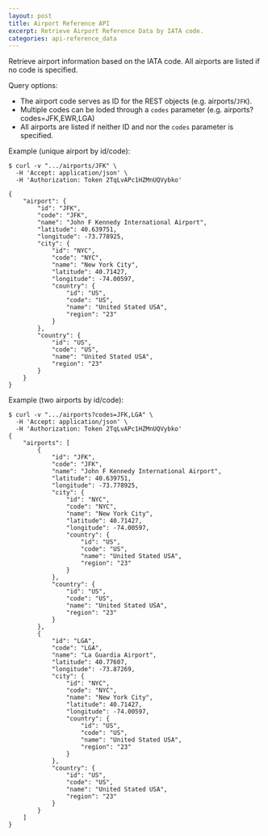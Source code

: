 ```yaml
---
layout: post
title: Airport Reference API
excerpt: Retrieve Airport Reference Data by IATA code.
categories: api-reference_data
---
```

Retrieve airport information based on the IATA code. All airports are listed if no code is specified. 

Query options:
* The airport code serves as ID for the REST objects (e.g. airports/`JFK`). 
* Multiple codes can be loded through a `codes` parameter (e.g. airports?codes=JFK,EWR,LGA)
* All airports are listed if neither ID and nor the `codes` parameter is specified.


Example (unique airport by id/code):

    $ curl -v ".../airports/JFK" \
      -H 'Accept: application/json' \
      -H 'Authorization: Token 2TqLvAPc1HZMnUQVybko'

    {
        "airport": {
            "id": "JFK",
            "code": "JFK",
            "name": "John F Kennedy International Airport",
            "latitude": 40.639751,
            "longitude": -73.778925,
            "city": {
                "id": "NYC",
                "code": "NYC",
                "name": "New York City",
                "latitude": 40.71427,
                "longitude": -74.00597,
                "country": {
                    "id": "US",
                    "code": "US",
                    "name": "United Stated USA",
                    "region": "23"
                }
            },
            "country": {
                "id": "US",
                "code": "US",
                "name": "United Stated USA",
                "region": "23"
            }
        }
    }

Example (two airports by id/code):

    $ curl -v ".../airports?codes=JFK,LGA" \
      -H 'Accept: application/json' \
      -H 'Authorization: Token 2TqLvAPc1HZMnUQVybko'
    {
        "airports": [
            {
                "id": "JFK",
                "code": "JFK",
                "name": "John F Kennedy International Airport",
                "latitude": 40.639751,
                "longitude": -73.778925,
                "city": {
                    "id": "NYC",
                    "code": "NYC",
                    "name": "New York City",
                    "latitude": 40.71427,
                    "longitude": -74.00597,
                    "country": {
                        "id": "US",
                        "code": "US",
                        "name": "United Stated USA",
                        "region": "23"
                    }
                },
                "country": {
                    "id": "US",
                    "code": "US",
                    "name": "United Stated USA",
                    "region": "23"
                }
            },
            {
                "id": "LGA",
                "code": "LGA",
                "name": "La Guardia Airport",
                "latitude": 40.77607,
                "longitude": -73.87269,
                "city": {
                    "id": "NYC",
                    "code": "NYC",
                    "name": "New York City",
                    "latitude": 40.71427,
                    "longitude": -74.00597,
                    "country": {
                        "id": "US",
                        "code": "US",
                        "name": "United Stated USA",
                        "region": "23"
                    }
                },
                "country": {
                    "id": "US",
                    "code": "US",
                    "name": "United Stated USA",
                    "region": "23"
                }
            }
        ]
    }
